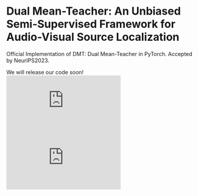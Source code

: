 # Dual Mean-Teacher: An Unbiased Semi-Supervised Framework for Audio-Visual Source Localization
Official Implementation of DMT: Dual Mean-Teacher in PyTorch.
Accepted by NeurIPS2023.

We will release our code soon!
![image](https://github.com/gyx-gloria/DMT-main/blob/main/framework.pdf)
![image](https://github.com/gyx-gloria/DMT-main/blob/main/current.pdf)
